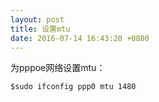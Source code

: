 ```yaml
---
layout: post
title: 设置mtu
date: 2016-07-14 16:43:20 +0800
---
```

为pppoe网络设置mtu：

`$sudo ifconfig ppp0 mtu 1480`
